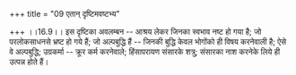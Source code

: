 +++
title = "09 एतान् दृष्टिमवष्टभ्य"

+++
।।16.9।। इस दृष्टिका अवलम्बन -- आश्रय लेकर जिनका स्वभाव नष्ट हो गया है;
जो परलोकसाधनसे भ्रष्ट हो गये हैं; जो अल्पबुद्धि हैं -- जिनकी बुद्धि केवल
भोगोंको ही विषय करनेवाली है; ऐसे वे अल्पबुद्धि; उग्रकर्मा -- क्रूर कर्म
करनेवाले; हिंसापरायण संसारके शत्रु; संसारका नाश करनेके लिये ही उत्पन्न
होते हैं।
